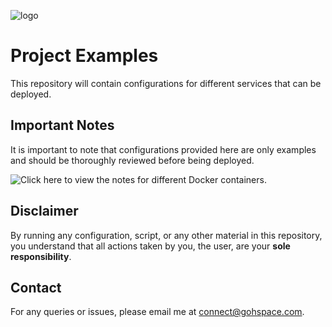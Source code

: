 ![logo](https://github.com/gzavz/Project-Examples/blob/f9be9aefc146002cd461bc34d3e55a975a0a71ac/images/project-examples-logo.svg)
# Project Examples
This repository will contain configurations for different services that can be deployed.

## Important Notes
It is important to note that configurations provided here are only examples and should be thoroughly reviewed before being deployed.

![Click here](https://cyberbook.gohspace.com/docs/Tech/Self-Hosting/Docker%20Container%20Services/Docker%20Container%20Services%20Overview) to view the notes for different Docker containers.

## Disclaimer
By running any configuration, script, or any other material in this repository, you understand that all actions taken by you, the user, are your **sole responsibility**.

## Contact
For any queries or issues, please email me at [connect@gohspace.com](mailto:connect@gohspace.com?subject=Project-Examples).
